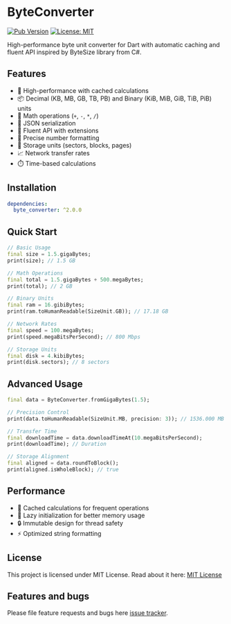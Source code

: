# ByteConverter

[![Pub Version](https://img.shields.io/pub/v/byte_converter)](https://pub.dev/packages/byte_converter)
[![License: MIT](https://img.shields.io/badge/License-MIT-blue.svg)](LICENSE)

High-performance byte unit converter for Dart with automatic caching and fluent API inspired by ByteSize library from C#.

## Features

- 🚀 High-performance with cached calculations
- 📦 Decimal (KB, MB, GB, TB, PB) and Binary (KiB, MiB, GiB, TiB, PiB) units
- 🔢 Math operations (`+`, `-`, `*`, `/`)
- 🔄 JSON serialization
- 💫 Fluent API with extensions
- 📐 Precise number formatting
- 🧮 Storage units (sectors, blocks, pages)
- 📈 Network transfer rates
- ⏱️ Time-based calculations

## Installation

```yaml
dependencies:
  byte_converter: ^2.0.0
```

## Quick Start

```dart
// Basic Usage
final size = 1.5.gigaBytes;
print(size); // 1.5 GB

// Math Operations
final total = 1.5.gigaBytes + 500.megaBytes;
print(total); // 2 GB

// Binary Units
final ram = 16.gibiBytes;
print(ram.toHumanReadable(SizeUnit.GB)); // 17.18 GB

// Network Rates
final speed = 100.megaBytes;
print(speed.megaBitsPerSecond); // 800 Mbps

// Storage Units
final disk = 4.kibiBytes;
print(disk.sectors); // 8 sectors
```

## Advanced Usage

```dart
final data = ByteConverter.fromGigaBytes(1.5);

// Precision Control
print(data.toHumanReadable(SizeUnit.MB, precision: 3)); // 1536.000 MB

// Transfer Time
final downloadTime = data.downloadTimeAt(10.megaBitsPerSecond);
print(downloadTime); // Duration

// Storage Alignment
final aligned = data.roundToBlock();
print(aligned.isWholeBlock); // true
```

## Performance

- 🚀 Cached calculations for frequent operations
- 🧠 Lazy initialization for better memory usage
- 🔒 Immutable design for thread safety
- ⚡ Optimized string formatting

## License

This project is licensed under MIT License. Read about it here: [MIT License](license)

## Features and bugs

Please file feature requests and bugs here [issue tracker][tracker].

[tracker]: https://github.com/ArunPrakashG/byte_converter/issues
